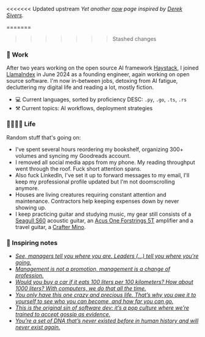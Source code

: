 
<<<<<<< Updated upstream
_Yet another [now](https://nownownow.com/about) page inspired by [Derek Sivers](https://sive.rs/nowff)._

<!--- content --->

=======
>>>>>>> Stashed changes
### 👷 Work

After two years working on the open source AI framework [Haystack](https://github.com/deepset-ai/haystack), I joined
[LlamaIndex](https://www.llamaindex.ai/) in June 2024 as a founding engineer, again working on open source software.
I'm now in-between jobs, detoxing from AI fatigue, decluttering my digital life and reading a lot, mostly fiction.

- 💻 Current languages, sorted by proficiency DESC: `.py`, `.go`, `.ts`, `.rs`
- ⚒️ Current topics: AI workflows, deployment strategies

### 👨‍👩‍👧‍👦 Life

Random stuff that's going on:

- I've spent several hours reordering my bookshelf, organizing 300+ volumes and syncing my Goodreads account.
- I removed all social media apps from my phone. My reading throughput went through the roof.
  Fuck short attention spans.
- Also fuck LinkedIn, I've set it up to forward messages to my email, I'll keep my professional
  profile updated but I'm not doomscrolling anymore.
- Houses are living creatures requiring constant attention and maintenance. Contractors help
  keeping expenses down by never showing up.
- I keep practicing guitar and studying music, my gear still consists of a [Seagull S60][seagull s60]
  acoustic guitar, an [Acus One Forstrings 5T][acus one] amplifier and a travel guitar,
  a [Crafter Mino][crafter mino].

### 💭 Inspiring notes

- [_See, managers tell you where you are. Leaders (...) tell you where you're going._][art of leadership]
- [_Management is not a promotion, management is a change of profession._][charity pendulum]
- [_Would you buy a car if it eats 100 liters per 100 kilometers? How about 1000 liters? With computers, we do that all the time._][software disenchantment]
- [_You only have this one crazy and precious life. That’s why you owe it to yourself to see who you can become, and how far you can go._][13 things]
- [_This is the original sin of software dev: it’s a pop culture where we’re trained to accept gossip as evidence._][Trusting your own judgement]
- [_You’re a set of DNA that’s never existed before in human history and will never exist again._][The Epidemic of Wasted Talent]

[seagull s60]: http://www.seagullguitars.com/en/products/160-s6-original-qit
[acus one]: https://www.acus-sound.it/en/one-forstrings/5-oneforstrings-5t.html
[crafter mino]: http://crafterguitars.com/eng/product/product_list.php?catcode=110000#gcode2011100001
[charity pendulum]: https://charity.wtf/2017/05/11/the-engineer-manager-pendulum/
[13 things]: https://medium.com/@zdravko/13-things-you-need-to-give-up-if-you-want-to-be-successful-44b5b9b06a26
[software disenchantment]: https://tonsky.me/blog/disenchantment/?utm_source=pocket_mylist
[art of leadership]: https://www.oreilly.com/library/view/the-art-of/9781492045687/
[Trusting your own judgement]: https://www.baldurbjarnason.com/2025/trusting-your-own-judgement-on-ai/
[The Epidemic of Wasted Talent]: https://thestillwandering.substack.com/p/the-epidemic-of-wasted-talent
